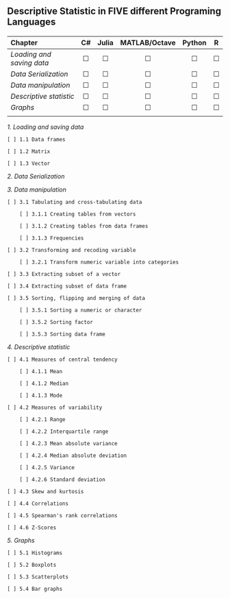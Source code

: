 ## Descriptive Statistic in FIVE different Programing Languages </p>
| Chapter | C#  | Julia | MATLAB/Octave | Python |  R  | 
| :--- | :---: | :---: | :---: | :---: | :---: |
*Loading and saving data* | &#9744; | &#9744; | &#9744; | &#9744; | &#9744; |
*Data Serialization* | &#9744; | &#9744; | &#9744; | &#9744; | &#9744; |
*Data manipulation* | &#9744; | &#9744; | &#9744; | &#9744; | &#9744; |
*Descriptive statistic* | &#9744; | &#9744; | &#9744; | &#9744; | &#9744; |
*Graphs* | &#9744; | &#9744; | &#9744; | &#9744; | &#9744; |
|                       |   |   |   |   |   |
</p>

*1. Loading and saving data*

    [ ] 1.1 Data frames                         

    [ ] 1.2 Matrix

    [ ] 1.3 Vector
    
*2. Data Serialization*

*3. Data manipulation*

    [ ] 3.1 Tabulating and cross-tabulating data

        [ ] 3.1.1 Creating tables from vectors

        [ ] 3.1.2 Creating tables from data frames

        [ ] 3.1.3 Frequencies

    [ ] 3.2 Transforming and recoding variable

        [ ] 3.2.1 Transform numeric variable into categories

    [ ] 3.3 Extracting subset of a vector

    [ ] 3.4 Extracting subset of data frame

    [ ] 3.5 Sorting, flipping and merging of data

        [ ] 3.5.1 Sorting a numeric or character

        [ ] 3.5.2 Sorting factor

        [ ] 3.5.3 Sorting data frame

*4. Descriptive statistic*

    [ ] 4.1 Measures of central tendency

        [ ] 4.1.1 Mean

        [ ] 4.1.2 Median

        [ ] 4.1.3 Mode

    [ ] 4.2 Measures of variability

        [ ] 4.2.1 Range

        [ ] 4.2.2 Interquartile range

        [ ] 4.2.3 Mean absolute variance

        [ ] 4.2.4 Median absolute deviation

        [ ] 4.2.5 Variance

        [ ] 4.2.6 Standard deviation

    [ ] 4.3 Skew and kurtosis

    [ ] 4.4 Correlations

    [ ] 4.5 Spearman's rank correlations

    [ ] 4.6 Z-Scores

*5. Graphs*

    [ ] 5.1 Histograms

    [ ] 5.2 Boxplots

    [ ] 5.3 Scatterplots

    [ ] 5.4 Bar graphs

